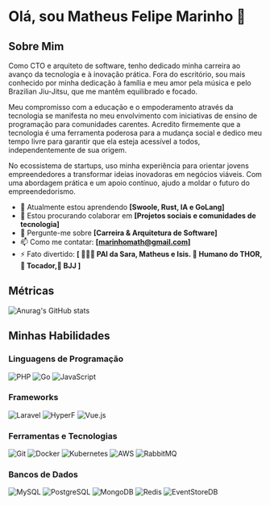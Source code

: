 # Olá, sou Matheus Felipe Marinho 👋

## Sobre Mim
Como CTO e arquiteto de software, tenho dedicado minha carreira ao avanço da tecnologia e à inovação prática. Fora do escritório, sou mais conhecido por minha dedicação à família e meu amor pela música e pelo Brazilian Jiu-Jitsu, que me mantêm equilibrado e focado.

Meu compromisso com a educação e o empoderamento através da tecnologia se manifesta no meu envolvimento com iniciativas de ensino de programação para comunidades carentes. Acredito firmemente que a tecnologia é uma ferramenta poderosa para a mudança social e dedico meu tempo livre para garantir que ela esteja acessível a todos, independentemente de sua origem.

No ecossistema de startups, uso minha experiência para orientar jovens empreendedores a transformar ideias inovadoras em negócios viáveis. Com uma abordagem prática e um apoio contínuo, ajudo a moldar o futuro do empreendedorismo.

- 🌱 Atualmente estou aprendendo **[Swoole, Rust, IA e GoLang]**
- 👯 Estou procurando colaborar em **[Projetos sociais e comunidades de tecnologia]**
- 💬 Pergunte-me sobre **[Carreira & Arquitetura de Software]**
- 📫 Como me contatar: **[marinhomath@gmail.com]**
- ⚡ Fato divertido: **[ 👨‍👧‍👦 PAI da Sara, Matheus e Isis. 🐶 Humano do THOR,🎸 Tocador,🥋 BJJ ]**



## Métricas
![Anurag's GitHub stats](https://github-readme-stats.vercel.app/api?username=MatheusFelipeMarinho&show=reviews,prs_merged,prs_merged_percentage&show_icons=true&theme=dracula)


## Minhas Habilidades

### Linguagens de Programação
![PHP](https://img.shields.io/badge/-PHP-0e1117?style=flat-square&logo=php)
![Go](https://img.shields.io/badge/-Go-0e1117?style=flat-square&logo=go)
![JavaScript](https://img.shields.io/badge/-JavaScript-0e1117?style=flat-square&logo=javascript)

### Frameworks
![Laravel](https://img.shields.io/badge/-Laravel-0e1117?style=flat-square&logo=laravel)
![HyperF](https://img.shields.io/badge/-HyperF-0e1117?style=flat-square&logo=hyperf)
![Vue.js](https://img.shields.io/badge/-Vue.js-0e1117?style=flat-square&logo=vue.js)

### Ferramentas e Tecnologias
![Git](https://img.shields.io/badge/-Git-0e1117?style=flat-square&logo=git)
![Docker](https://img.shields.io/badge/-Docker-0e1117?style=flat-square&logo=docker)
![Kubernetes](https://img.shields.io/badge/-Kubernetes-0e1117?style=flat-square&logo=kubernetes)
![AWS](https://img.shields.io/badge/-AWS-0e1117?style=flat-square&logo=amazonaws)
![RabbitMQ](https://img.shields.io/badge/-RabbitMQ-0e1117?style=flat-square&logo=rabbitmq)

### Bancos de Dados
![MySQL](https://img.shields.io/badge/-MySQL-0e1117?style=flat-square&logo=mysql)
![PostgreSQL](https://img.shields.io/badge/-PostgreSQL-0e1117?style=flat-square&logo=postgresql)
![MongoDB](https://img.shields.io/badge/-MongoDB-0e1117?style=flat-square&logo=mongodb)
![Redis](https://img.shields.io/badge/-Redis-0e1117?style=flat-square&logo=redis)
![EventStoreDB](https://img.shields.io/badge/-EventStoreDB-0e1117?style=flat-square&logo=eventstore)

